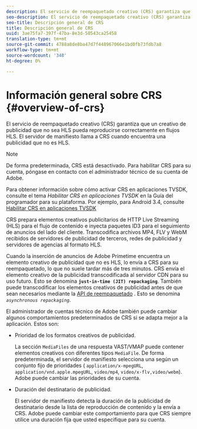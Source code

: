 ```yaml
---
description: El servicio de reempaquetado creativo (CRS) garantiza que un creativo de publicidad que no sea HLS pueda reproducirse correctamente en flujos HLS. El servidor de manifiesto llama a CRS cuando encuentra una publicidad que no es HLS.
seo-description: El servicio de reempaquetado creativo (CRS) garantiza que un creativo de publicidad que no sea HLS pueda reproducirse correctamente en flujos HLS. El servidor de manifiesto llama a CRS cuando encuentra una publicidad que no es HLS.
seo-title: Descripción general de CRS
title: Descripción general de CRS
uuid: 3ae75fa7-397f-47ba-8e3d-50543ca25458
translation-type: tm+mt
source-git-commit: 4788a8de8ba47d7f448967066e1bd0fb73fdb7a8
workflow-type: tm+mt
source-wordcount: '348'
ht-degree: 0%

---
```



# Información general sobre CRS {#overview-of-crs}

El servicio de reempaquetado creativo (CRS) garantiza que un creativo de publicidad que no sea HLS pueda reproducirse correctamente en flujos HLS. El servidor de manifiesto llama a CRS cuando encuentra una publicidad que no es HLS.

>[!NOTE]
>
>De forma predeterminada, CRS está desactivado. Para habilitar CRS para su cuenta, póngase en contacto con el administrador técnico de su cuenta de Adobe.
>
>Para obtener información sobre cómo activar CRS en aplicaciones TVSDK, consulte el tema *Habilitar CRS en aplicaciones TVSDK* en la Guía del programador para su plataforma. Por ejemplo, para Android 3.4, consulte [Habilitar CRS en aplicaciones TVSDK](../../programming/tvsdk-3x-android-prog/android-3x-advertising/ad-insertion/ad-transcoding/android-3x-ad-transcoding.md)

CRS prepara elementos creativos publicitarios de HTTP Live Streaming (HLS) para el flujo de contenido e inyecta paquetes ID3 para el seguimiento de anuncios del lado del cliente. Transcodifica archivos MP4, FLV y WebM recibidos de servidores de publicidad de terceros, redes de publicidad y servidores de agencias al formato HLS.

Cuando la inserción de anuncios de Adobe Primetime encuentra un elemento creativo de publicidad que no es HLS, lo envía a CRS para su reempaquetado, lo que no suele tardar más de tres minutos. CRS envía el elemento creativo de la publicidad transcodificada al servidor CDN para su uso futuro. Esto se denomina **`just-in-time (JIT) repackaging`**. También puede transcodificar los elementos creativos de publicidad antes de que sean necesarios mediante la [API de reempaquetado](../../dynamic-ad-insertion/creative-repackaging-service/api-repackage.md) . Esto se denomina *`asynchronous repackaging`*.

El administrador de cuentas técnico de Adobe también puede cambiar algunos comportamientos predeterminados de CRS si se adapta mejor a la aplicación. Estos son:

* Prioridad de los formatos creativos de publicidad.

   La sección `MediaFiles` de una respuesta VAST/VMAP puede contener elementos creativos con diferentes tipos `MediaFile`. De forma predeterminada, el servidor de manifiesto selecciona una según un conjunto fijo de prioridades ( `application/x-mpegURL`, `application/vnd.apple.mpegURL`, `video/mp4`, `video/x-flv,video/webm`). Adobe puede cambiar las prioridades de su cuenta.
* Duración del destinatario de publicidad.

   El servidor de manifiesto detecta la duración de la publicidad de destinatario desde la lista de reproducción de contenido y la envía a CRS. Adobe puede cambiar este comportamiento para que CRS siempre utilice una duración fija que usted especifique para su cuenta.
